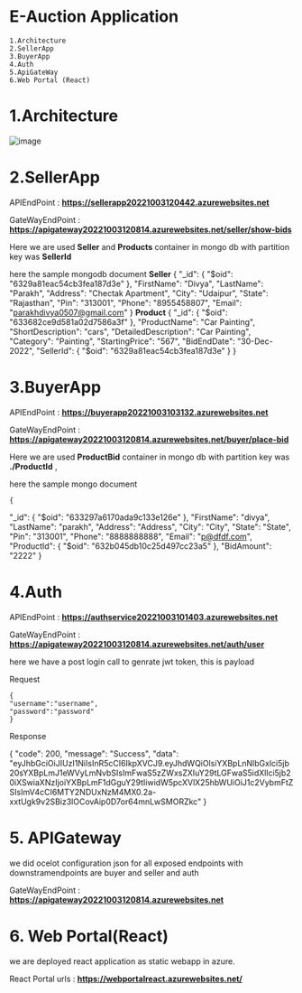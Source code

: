 # E-Auction Application
    1.Architecture
    2.SellerApp
    3.BuyerApp
    4.Auth
    5.ApiGateWay
    6.Web Portal (React)

# 1.Architecture
![image](https://user-images.githubusercontent.com/31089416/194472821-f5975182-5eb3-45ac-913b-7840c263cdc5.png)

# 2.SellerApp 

APIEndPoint : **https://sellerapp20221003120442.azurewebsites.net**

GateWayEndPoint : **https://apigateway20221003120814.azurewebsites.net/seller/show-bids**

Here we are used **Seller** and **Products** container in mongo db with partition key was  **SellerId**

here the sample mongodb document
**Seller**
    {
  "_id": {
    "$oid": "6329a81eac54cb3fea187d3e"
  },
  "FirstName": "Divya",
  "LastName": "Parakh",
  "Address": "Chectak Apartment",
  "City": "Udaipur",
  "State": "Rajasthan",
  "Pin": "313001",
  "Phone": "8955458807",
  "Email": "parakhdivya0507@gmail.com"
}
**Product**
{
  "_id": {
    "$oid": "633682ce9d581a02d7586a3f"
  },
  "ProductName": "Car Painting",
  "ShortDescription": "cars",
  "DetailedDescription": "Car Painting",
  "Category": "Painting",
  "StartingPrice": "567",
  "BidEndDate": "30-Dec-2022",
  "SellerId": {
    "$oid": "6329a81eac54cb3fea187d3e"
  }
}

# 3.BuyerApp

APIEndPoint : **https://buyerapp20221003103132.azurewebsites.net**

GateWayEndPoint : **https://apigateway20221003120814.azurewebsites.net/buyer/place-bid**

Here we are used **ProductBid** container in mongo db with partition key was  **./ProductId** ,

here the sample mongo document

    {
  "_id": {
    "$oid": "633297a6170ada9c133e126e"
  },
  "FirstName": "divya",
  "LastName": "parakh",
  "Address": "Address",
  "City": "City",
  "State": "State",
  "Pin": "313001",
  "Phone": "8888888888",
  "Email": "p@dfdf.com",
  "ProductId": {
    "$oid": "632b045db10c25d497cc23a5"
  },
  "BidAmount": "2222"
}

# 4.Auth

APIEndPoint : **https://authservice20221003101403.azurewebsites.net**

GateWayEndPoint : **https://apigateway20221003120814.azurewebsites.net/auth/user**

here we have a post login call to genrate jwt token, this is payload

Request

    {
    "username":"username",
    "password":"password"
    }

Response

   {
    "code": 200,
    "message": "Success",
    "data": "eyJhbGciOiJIUzI1NiIsInR5cCI6IkpXVCJ9.eyJhdWQiOlsiYXBpLnNlbGxlci5jb20sYXBpLmJ1eWVyLmNvbSIsImFwaS5zZWxsZXIuY29tLGFwaS5idXllci5jb20iXSwiaXNzIjoiYXBpLmF1dGguY29tIiwidW5pcXVlX25hbWUiOiJ1c2VybmFtZSIsImV4cCI6MTY2NDUxNzM4MX0.2a-xxtUgk9v2SBiz3lOCovAip0D7or64mnLwSMORZkc"
}

# 5. APIGateway

we did ocelot configuration json for all exposed endpoints with downstramendpoints are buyer and seller and auth

GateWayEndPoint : **https://apigateway20221003120814.azurewebsites.net**



# 6. Web Portal(React)

we are deployed react application as static webapp in azure.

React Portal urls : **https://webportalreact.azurewebsites.net/**
